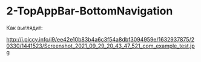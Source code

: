 # 2-TopAppBar-BottomNavigation

Как выглядит:

http://i.piccy.info/i9/ee42e10b83b4a6c3f54a8dbf3094959e/1632937875/20330/1441523/Screenshot_2021_09_29_20_43_47_521_com_example_test.jpg
